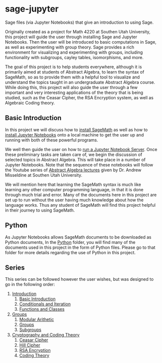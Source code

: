 # sage-jupyter
Sage files (via Jupyter Notebooks) that give an introduction to using Sage.

Originally created as a project for Math 4220 at Southen Utah University, this project will guide the user through installing Sage and Jupyter Notebooks.  Then the
user will be introduced to basic computations in Sage, as well as experimenting with group theory.  Sage provides a rich environment for visualizing and 
experimenting with groups, including functionality with subgroups, cayley tables, isomorphisms, and more.

The goal of this project is to help students everywhere, although it is primarily aimed at students of Abstract Algebra, to learn the syntax of SageMath, so as 
to provide them with a helpful tool to visualize and understand the topics taught in an undergraduate Abstract Algebra course.  While doing this, this project 
will also guide the user through a few important and very interesting applications of the theory that is being studied, such as the Ceasar Cipher, the RSA 
Encryption system, as well as Algebraic Coding theory.   

## Basic Introduction

In this project we will discuss how to [install SageMath](Installation/sage-installation.md) as well as how to
[install Jupyter Notebooks](Installation/jupyter-installation.md) onto a local machine to get the user up and running with both of these powerful programs.

We well then guide the user on how to [run a Jupyter Notebook Server](Running/running-jupyter.md).  Once these preliminary tasks are taken care of, we begin the 
discussion of selected topics in Abstract Algebra.  This will take place in a number of Jupyter Notebooks.  Note that the sequence of these notebooks will follow 
the Youtube series of [Abstract Algebra lectures](https://www.youtube.com/playlist?list=PLz7t89zv8Lp2D6xQOG7kUEbN1KP5u-mpH) given by Dr. Andrew Misseldine at 
Southen Utah University.  

We will mention here that learning the SageMath syntax is much like learning any other computer programming language, in that it is done through much trial and 
error.  Many of the documents here in this project are set up to run without the user having much knowledge about how the language works.  Thus any student of 
SageMath will find this project helpful in their journey to using SageMath. 

## Python

As Jupyter Notebooks allows SageMath documents to be downloaded as Python documents, In the [Python](Python) folder, you will find many of the documents used in this 
project in the form of Python files.  Please go to that folder for more details regarding the use of Python in this project.

## Series

This series can be followed however the user wishes, but was designed to go in the following order:

1. [Introduction](Introduction)
    1. [Basic Introduction](Introduction/basic-introduction.ipynb)
    2. [Conditionals and Iteration](Introduction/iteration-conditionals.ipynb)
    3. [Functions and Classes](Introduction/functions-classes.ipynb)
2. [Groups](Groups)
    1. [Modular Arithetic](Groups/modular-arithmetic.ipynb)
    2. [Groups](Groups/Groups.ipynb)
    3. [Subgroups](Groups/Subgroups.ipynb)
4. [Cryptography and Coding Theory](Cryptography)
    1. [Ceasar Cipher](Cryptography/CeasarCipher.ipynb)
    2. [Hill Cipher](Cryptography/Hill-cipher.ipynb)
    3. [RSA Encryption](Cryptography/RSA-encryption.ipynb)
    4. [Coding Theory](Cryptography/AlgebraicCoding.ipynb)
